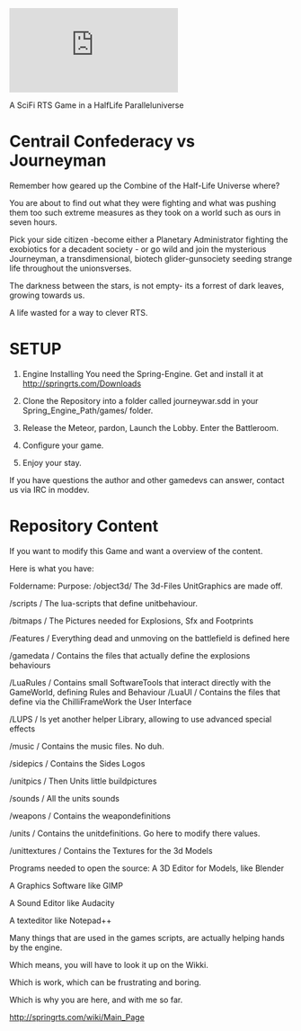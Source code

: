 ![alt text](https://springrts.com/phpbb/download/file.php?mode=view&id=6195&sid=6c17b02899467752c524eb54a90f38cc)

A SciFi RTS Game in a HalfLife Paralleluniverse

Centrail Confederacy vs Journeyman
================================================================================================================================

Remember how geared up the Combine of the Half-Life Universe where? 

You are about to find out what they were fighting and what was pushing them too such extreme measures as they took on a world such as ours in seven hours. 

Pick your side citizen -become either a Planetary Administrator fighting the exobiotics for a decadent society - or go wild 
and join the mysterious Journeyman, a transdimensional, biotech glider-gunsociety seeding strange life throughout the unionsverses.

The darkness between the stars, is not empty- its a forrest of dark leaves, growing towards us.

A life wasted for a way to clever RTS.

SETUP 
================================================================================================================================
1. Engine Installing
You need the Spring-Engine. Get and install it at 
http://springrts.com/Downloads

2. Clone the Repository into a folder called journeywar.sdd in your Spring_Engine_Path/games/ folder.

3. Release the Meteor, pardon, Launch the Lobby. Enter the Battleroom. 

4. Configure your game.

5. Enjoy your stay.

If you have questions the author and other gamedevs can answer, contact us via IRC in moddev.


Repository Content
================================================================================================================================

If you want to modify this Game and want a overview of the content.

Here is what you have:

 Foldername:                            Purpose:
/object3d/                              The 3d-Files UnitGraphics are made off.

/scripts  /                              The lua-scripts that define unitbehaviour.

/bitmaps  /                              The Pictures needed for Explosions, Sfx and Footprints

/Features  /                               Everything dead and unmoving on the battlefield is defined here

/gamedata  /                               Contains the files that actually define the explosions behaviours

/LuaRules  /                              Contains small SoftwareTools that interact directly with the GameWorld, defining Rules and Behaviour
/LuaUI    /                                Contains the files that define via the ChilliFrameWork the User Interface

/LUPS       /                               Is yet another helper Library, allowing to use advanced special effects

/music      /                              Contains the music files. No duh.

/sidepics   /                               Contains the Sides Logos

/unitpics  /                              Then Units little buildpictures

/sounds     /                              All the units sounds

/weapons    /                              Contains the weapondefinitions

/units      /                                Contains the unitdefinitions. Go here to modify there values.

/unittextures  /                              Contains the Textures for the 3d Models


Programs needed to open the source:
A 3D Editor for Models, like Blender

A Graphics Software like GIMP

A Sound Editor like Audacity

A texteditor like Notepad++

Many things that are used in the games scripts, are actually helping hands by the engine. 

Which means, you will have to look it up on the Wikki.

Which is work, which can be frustrating and boring.

Which is why you are here, and with me so far.

http://springrts.com/wiki/Main_Page
